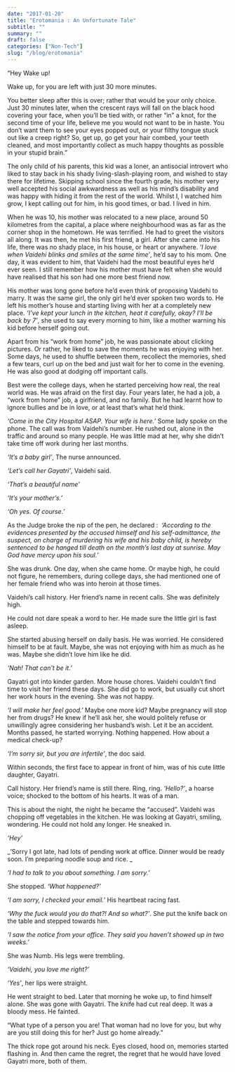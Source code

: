 ```yaml
---
date: "2017-01-20"
title: "Erotomania : An Unfortunate Tale"
subtitle: ""
summary: ""
draft: false
categories: ["Non-Tech"]
slug: "/blog/erotomania"
---
```


“Hey Wake up!

Wake up, for you are left with just 30 more minutes.

You better sleep after this is over; rather that would be your only choice. Just 30 minutes later, when the crescent rays will fall on the black hood covering your face, when you’ll be tied with, or rather “in” a knot, for the second time of your life, believe me you would not want to be in haste. You don’t want them to see your eyes popped out, or your filthy tongue stuck out like a creep right? So, get up, go get your hair combed, your teeth cleaned, and most importantly collect as much happy thoughts as possible in your stupid brain.”

The only child of his parents, this kid was a loner, an antisocial introvert who liked to stay back in his shady living-slash-playing room, and wished to stay there for lifetime. Skipping school since the fourth grade, his mother very well accepted his social awkwardness as well as his mind’s disability and was happy with hiding it from the rest of the world. Whilst I, I watched him grow, I kept calling out for him, in his good times, or bad. I lived in him.

When he was 10, his mother was relocated to a new place, around 50 kilometres from the capital, a place where neighbourhood was as far as the corner shop in the hometown. He was terrified. He had to greet the visitors all along. It was then, he met his first friend, a girl. After she came into his life, there was no shady place, in his house, or heart or anywhere. _‘I love when Vaidehi blinks and smiles at the same time’_, he’d say to his mom. One day, it was evident to him, that Vaidehi had the most beautiful eyes he’d ever seen. I still remember how his mother must have felt when she would have realised that his son had one more best friend now.

His mother was long gone before he’d even think of proposing Vaidehi to marry. It was the same girl, the only girl he’d ever spoken two words to. He left his mother’s house and starting living with her at a completely new place. _‘I’ve kept your lunch in the kitchen, heat it carefully, okay? I’ll be back by 7'_, she used to say every morning to him, like a mother warning his kid before herself going out.

Apart from his “work from home” job, he was passionate about clicking pictures. Or rather, he liked to save the moments he was enjoying with her. Some days, he used to shuffle between them, recollect the memories, shed a few tears, curl up on the bed and just wait for her to come in the evening. He was also good at dodging off important calls.

Best were the college days, when he started perceiving how real, the real world was. He was afraid on the first day. Four years later, he had a job, a “work from home” job, a girlfriend, and no family. But he had learnt how to ignore bullies and be in love, or at least that’s what he’d think.

_‘Come in the City Hospital ASAP. Your wife is here.’_ Some lady spoke on the phone. The call was from Vaidehi’s number. He rushed out, alone in the traffic and around so many people. He was little mad at her, why she didn’t take time off work during her last months.

_‘It’s a baby girl’_, The nurse announced.

_‘Let’s call her Gayatri’_, Vaidehi said.

_‘That’s a beautiful name’_

_‘It’s your mother’s.’_

_‘Oh yes. Of course.’_

As the Judge broke the nip of the pen, he declared : 
_‘According to the evidences presented by the accused himself and his self-admittance, the suspect, on charge of murdering his wife and his baby child, is hereby sentenced to be hanged till death on the month’s last day at sunrise. May God have mercy upon his soul.’_

She was drunk. One day, when she came home. Or maybe high, he could not figure, he remembers, during college days, she had mentioned one of her female friend who was into heroin at those times.

Vaidehi’s call history. Her friend’s name in recent calls. She was definitely high.

He could not dare speak a word to her. He made sure the little girl is fast asleep.

She started abusing herself on daily basis. He was worried. He considered himself to be at fault. Maybe, she was not enjoying with him as much as he was. Maybe she didn’t love him like he did.

_‘Nah! That can’t be it.’_

Gayatri got into kinder garden. More house chores. Vaidehi couldn’t find time to visit her friend these days. She did go to work, but usually cut short her work hours in the evening. She was not happy.

_‘I will make her feel good.’_ Maybe one more kid? Maybe pregnancy will stop her from drugs? He knew if he’ll ask her, she would politely refuse or unwillingly agree considering her husband’s wish. Let it be an accident. Months passed, he started worrying. Nothing happened. How about a medical check-up?

_‘I’m sorry sir, but you are infertile’_, the doc said.

Within seconds, the first face to appear in front of him, was of his cute little daughter, Gayatri.

Call history. Her friend’s name is still there. Ring, ring. _‘Hello?’_, a hoarse voice; shocked to the bottom of his hearts. It was of a man.

This is about the night, the night he became the “accused”. Vaidehi was chopping off vegetables in the kitchen. He was looking at Gayatri, smiling, wondering. He could not hold any longer. He sneaked in.

_‘Hey’_

_’Sorry I got late, had lots of pending work at office. Dinner would be ready soon. I’m preparing noodle soup and rice. _

_‘I had to talk to you about something. I am sorry.’_

She stopped. _‘What happened?’_

_‘I am sorry, I checked your email.’_ His heartbeat racing fast.

_‘Why the fuck would you do that?! And so what?’_. She put the knife back on the table and stepped towards him.

_‘I saw the notice from your office. They said you haven’t showed up in two weeks.’_

She was Numb. His legs were trembling.

_‘Vaidehi, you love me right?’_

_‘Yes’_, her lips were straight.

He went straight to bed. Later that morning he woke up, to find himself alone. She was gone with Gayatri. The knife had cut real deep. It was a bloody mess. He fainted.

“What type of a person you are! That woman had no love for you, but why are you still doing this for her? Just go home already.”

The thick rope got around his neck. Eyes closed, hood on, memories started flashing in. And then came the regret, the regret that he would have loved Gayatri more, both of them.
